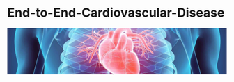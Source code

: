 # End-to-End-Cardiovascular-Disease
![Repo cover](https://github.com/killich8/End-to-End-Cardiovascular-Disease/blob/main/research/repo-cover.jpg)

